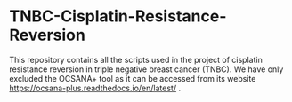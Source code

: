 # TNBC-Cisplatin-Resistance-Reversion
This repository contains all the scripts used in the project of cisplatin resistance reversion in triple negative breast cancer (TNBC). We have only excluded the OCSANA+ tool as it can be accessed from its website https://ocsana-plus.readthedocs.io/en/latest/ . 
